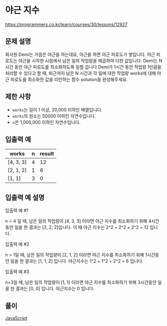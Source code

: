 # 야근 지수

https://programmers.co.kr/learn/courses/30/lessons/12927

## 문제 설명

회사원 Demi는 가끔은 야근을 하는데요, 야근을 하면 야근 피로도가 쌓입니다. 야근 피로도는 야근을 시작한 시점에서 남은 일의 작업량을 제곱하여 더한 값입니다. Demi는 N시간 동안 야근 피로도를 최소화하도록 일할 겁니다.Demi가 1시간 동안 작업량 1만큼을 처리할 수 있다고 할 때, 퇴근까지 남은 N 시간과 각 일에 대한 작업량 works에 대해 야근 피로도를 최소화한 값을 리턴하는 함수 solution을 완성해주세요.

## 제한 사항

* `works`는 길이 1 이상, 20,000 이하인 배열입니다.
* `works`의 원소는 50000 이하인 자연수입니다.
* `n`은 1,000,000 이하인 자연수입니다.

## 입출력 예

| works     | n   | result  |
| --------- | --- | ------- |
| [4, 3, 3] | 4   | 12      |
| [2, 1, 2] | 1   | 6       |
| [1, 1]    | 3   | 0       |

## 입출력 예 설명

입출력 예 #1

n = 4 일 때, 남은 일의 작업량이 [4, 3, 3] 이라면 야근 지수를 최소화하기 위해 4시간동안 일을 한 결과는 [2, 2, 2]입니다. 이 때 야근 지수는 2^2 + 2^2 + 2^2 = 12 입니다.

입출력 예 #2

n = 1일 때, 남은 일의 작업량이 [2, 1, 2] 이라면 야근 지수를 최소화하기 위해 1시간동안 일을 한 결과는 [1, 1, 2] 입니다. 야근지수는 1^2 + 1^2 + 2^2 = 6 입니다.

입출력 예 #3

n=3일 때, 남은 일의 작업량이 [1, 1] 이라면 야근 지수를 최소화하기 위해 3시간동안 일을 한 결과는 [0, 0] 입니다. 야근지수는 0 입니다.

## 풀이

[JavaScript](./NoOverTime.js)